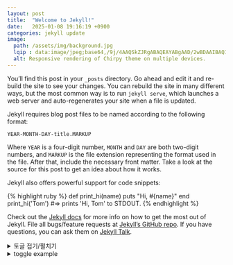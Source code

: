 ```yaml
---
layout: post
title:  "Welcome to Jekyll!"
date:   2025-01-08 19:16:19 +0900
categories: jekyll update
image:
  path: /assets/img/background.jpg
  lqip : data:image/jpeg;base64,/9j/4AAQSkZJRgABAQEAYABgAAD/2wBDAAIBAQIBAQICAgICAgICAwUDAwMDAwYEBAMFBwYHBwcGBwcICQsJCAgKCAcHCg0KCgsMDAwMBwkODw0MDgsMDAz/2wBDAQICAgMDAwYDAwYMCAcIDAwMDAwMDAwMDAwMDAwMDAwMDAwMDAwMDAwMDAwMDAwMDAwMDAwMDAwMDAwMDAwMDAz/wAARCAADAAUDASIAAhEBAxEB/8QAFQABAQAAAAAAAAAAAAAAAAAAAAf/xAAgEAABBAEEAwAAAAAAAAAAAAACAAEDBAUGBxESITFh/8QAFQEBAQAAAAAAAAAAAAAAAAAABgf/xAAaEQACAgMAAAAAAAAAAAAAAAAAAQISEzFR/9oADAMBAAIRAxEAPwCTbVbgZbXuhqZZexHckoucEJlXjE2Ds78EQizl5f2XL/URFS8klpgmkeH/2Q==
  alt: Responsive rendering of Chirpy theme on multiple devices.
---
```

You’ll find this post in your `_posts` directory. Go ahead and edit it and re-build the site to see your changes. You can rebuild the site in many different ways, but the most common way is to run `jekyll serve`, which launches a web server and auto-regenerates your site when a file is updated.

Jekyll requires blog post files to be named according to the following format:

`YEAR-MONTH-DAY-title.MARKUP`

Where `YEAR` is a four-digit number, `MONTH` and `DAY` are both two-digit numbers, and `MARKUP` is the file extension representing the format used in the file. After that, include the necessary front matter. Take a look at the source for this post to get an idea about how it works.

Jekyll also offers powerful support for code snippets:

{% highlight ruby %}
def print_hi(name)
  puts "Hi, #{name}"
end
print_hi('Tom')
#=> prints 'Hi, Tom' to STDOUT.
{% endhighlight %}

Check out the [Jekyll docs][jekyll-docs] for more info on how to get the most out of Jekyll. File all bugs/feature requests at [Jekyll’s GitHub repo][jekyll-gh]. If you have questions, you can ask them on [Jekyll Talk][jekyll-talk].

<details>
<summary>토글 접기/펼치기</summary>
<div markdown="1">

안녕

</div>
</details>

<details>
<summary>toggle example</summary>
<div markdown="1">

안녕

</div>
</details>

[jekyll-docs]: https://jekyllrb.com/docs/home
[jekyll-gh]:   https://github.com/jekyll/jekyll
[jekyll-talk]: https://talk.jekyllrb.com/
